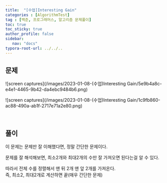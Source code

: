 ```yaml
---
title:  "[수업]Interesting Gain"
categories : [AlgorithmTest]
tag : [백준, 프로그래머스, 알고리즘 문제풀이]
toc: true
toc_sticky: true
author_profile: false
sidebar:
   nav: "docs"
typora-root-url: ../../..
---
```




## 문제

![screen captures](/images/2023-01-08-(수업)Interesting Gain/5e9b4a8c-e4e1-4465-9b42-da4ebc9484b6.png)

![screen captures](/images/2023-01-08-(수업)Interesting Gain/1c9fb860-ac88-490a-ab1f-2717e71a2e80.png)

<br>

## 풀이

이 문제는 문제만 잘 이해했다면, 정말 간단한 문제이다.

문제를 잘 해석해보면, 최소2개와 최대2개의 수만 잘 가져오면 된다는걸 알 수 있다.

따라서 전체 수를 정렬해서 맨 뒤 2개 맨 앞 2개를 가져온다.   
즉, 최소2, 최대2개로 계산하면 끝(매우 간단한 문제)

